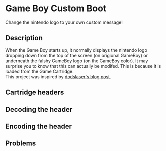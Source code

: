 # Game Boy Custom Boot
Change the nintendo logo to your own custom message!

## Description
When the Game Boy starts up, it normally displays the nintendo logo dropping down from the top of the screen (on origional GameBoy) or underneath the falshy GameBoy logo (on the GameBoy color). It may surprise you to know that this can actually be modifed. This is because it is loaded from the Game Cartridge.  
This project was inspired by [dodslaser's blog post](https://blog.dodslaser.se/Almost-Booting-the-Gameboy-with-a-Custom-Logo/).

## Cartridge headers

## Decoding the header

## Encoding the header

## Problems
